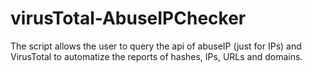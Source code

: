 # virusTotal-AbuseIPChecker
The script allows the user to query the api of abuseIP (just for IPs) and VirusTotal to automatize the reports of hashes,  IPs, URLs and domains.

